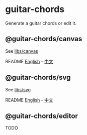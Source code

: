 # guitar-chords

Generate a guitar chords or edit it.

## @guitar-chords/canvas

See [libs/canvas](./libs/canvas)

README [English](./libs/canvas/README.md) - [中文](./libs/canvas/README_CN.md)

## @guitar-chords/svg

See [libs/svg](./libs/svg)

README [English](./libs/svg/README.md) - [中文](./libs/svg/README_CN.md)

## @guitar-chords/editor

TODO
